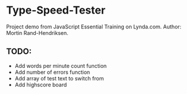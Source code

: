 # Type-Speed-Tester
Project demo from JavaScript Essential Training on Lynda.com. Author: Mortin Rand-Hendriksen.

## TODO:
- Add words per minute count function
- Add number of errors function
- Add array of test text to switch from
- Add highscore board
